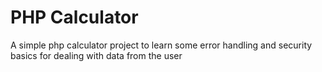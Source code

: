 # PHP Calculator

A simple php calculator project to learn some error handling and security basics for dealing with data from the user